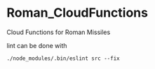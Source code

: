 # Roman_CloudFunctions
Cloud Functions for Roman Missiles


lint can be done with

```
./node_modules/.bin/eslint src --fix
```
